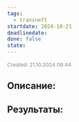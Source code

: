 ```yaml
---
tags:
  - transneft
startdate: 2024-10-21
deadlinedate: 
done: false
state:
---
```

<span style="font-size:12px; color:#888888;">Created: 21.10.2024 09:44</span>

## Описание:


## Результаты:


